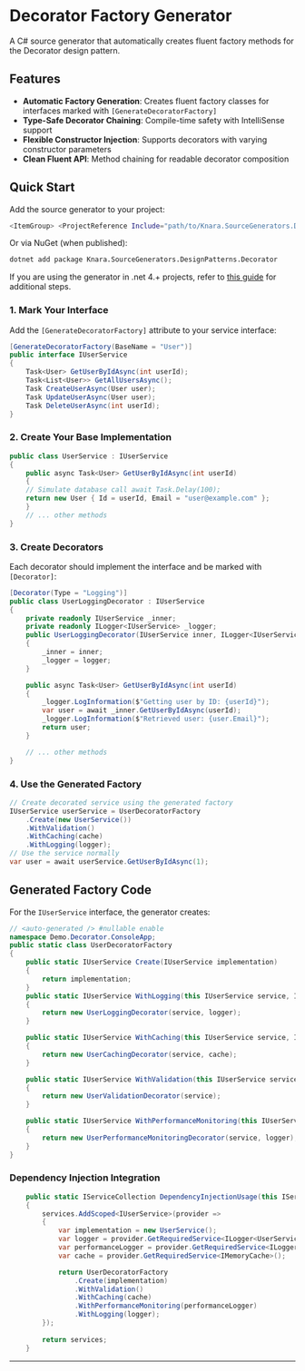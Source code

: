 # Decorator Factory Generator

A C# source generator that automatically creates fluent factory methods for the Decorator design pattern.

## Features

- **Automatic Factory Generation**: Creates fluent factory classes for interfaces marked with `[GenerateDecoratorFactory]`
- **Type-Safe Decorator Chaining**: Compile-time safety with IntelliSense support
- **Flexible Constructor Injection**: Supports decorators with varying constructor parameters
- **Clean Fluent API**: Method chaining for readable decorator composition

## Quick Start
Add the source generator to your project:
```bash
<ItemGroup> <ProjectReference Include="path/to/Knara.SourceGenerators.DesignPatterns.Decorator.csproj" OutputItemType="Analyzer" ReferenceOutputAssembly="false" /> </ItemGroup>
```

Or via NuGet (when published):
```bash
dotnet add package Knara.SourceGenerators.DesignPatterns.Decorator
```
If you are using the generator in .net 4.+ projects, refer to [this guide](../dotnet-legacy-guide.md) for additional steps.

### 1. Mark Your Interface

Add the `[GenerateDecoratorFactory]` attribute to your service interface:
```csharp
[GenerateDecoratorFactory(BaseName = "User")] 
public interface IUserService 
{ 
	Task<User> GetUserByIdAsync(int userId); 
	Task<List<User>> GetAllUsersAsync(); 
	Task CreateUserAsync(User user); 
	Task UpdateUserAsync(User user); 
	Task DeleteUserAsync(int userId);
}
```

### 2. Create Your Base Implementation
```csharp
public class UserService : IUserService 
{ 
	public async Task<User> GetUserByIdAsync(int userId) 
	{ 
	// Simulate database call await Task.Delay(100); 
	return new User { Id = userId, Email = "user@example.com" }; 
	}
	// ... other methods
}
```

### 3. Create Decorators

Each decorator should implement the interface and be marked with `[Decorator]`:
```csharp
[Decorator(Type = "Logging")] 
public class UserLoggingDecorator : IUserService 
{
	private readonly IUserService _inner;
	private readonly ILogger<IUserService> _logger;
	public UserLoggingDecorator(IUserService inner, ILogger<IUserService> logger)
	{
		_inner = inner;
		_logger = logger;
	}

	public async Task<User> GetUserByIdAsync(int userId)
	{
		_logger.LogInformation($"Getting user by ID: {userId}");
		var user = await _inner.GetUserByIdAsync(userId);
		_logger.LogInformation($"Retrieved user: {user.Email}");
		return user;
	}

	// ... other methods
}
```

### 4. Use the Generated Factory
```csharp
// Create decorated service using the generated factory 
IUserService userService = UserDecoratorFactory 
	.Create(new UserService())
	.WithValidation() 
	.WithCaching(cache) 
	.WithLogging(logger);
// Use the service normally 
var user = await userService.GetUserByIdAsync(1);
```

## Generated Factory Code

For the `IUserService` interface, the generator creates:
```csharp
// <auto-generated /> #nullable enable
namespace Demo.Decorator.ConsoleApp;
public static class UserDecoratorFactory 
{ 
	public static IUserService Create(IUserService implementation) 
	{ 
		return implementation; 
	}
	public static IUserService WithLogging(this IUserService service, ILogger<IUserService> logger)
	{
		return new UserLoggingDecorator(service, logger);
	}

	public static IUserService WithCaching(this IUserService service, IMemoryCache cache)
	{
		return new UserCachingDecorator(service, cache);
	}

	public static IUserService WithValidation(this IUserService service)
	{
		return new UserValidationDecorator(service);
	}

	public static IUserService WithPerformanceMonitoring(this IUserService service, ILogger<UserPerformanceMonitoringDecorator> logger)
	{
		return new UserPerformanceMonitoringDecorator(service, logger);
	}
}
```

### Dependency Injection Integration
```csharp
	public static IServiceCollection DependencyInjectionUsage(this IServiceCollection services)
	{
		services.AddScoped<IUserService>(provider =>
		{
			var implementation = new UserService();
			var logger = provider.GetRequiredService<ILogger<UserService>>();
			var performanceLogger = provider.GetRequiredService<ILogger<UserPerformanceMonitoringDecorator>>();
			var cache = provider.GetRequiredService<IMemoryCache>();

			return UserDecoratorFactory
				.Create(implementation)
				.WithValidation()
				.WithCaching(cache)
				.WithPerformanceMonitoring(performanceLogger)
				.WithLogging(logger);
		});
		
		return services;
	}
```
---